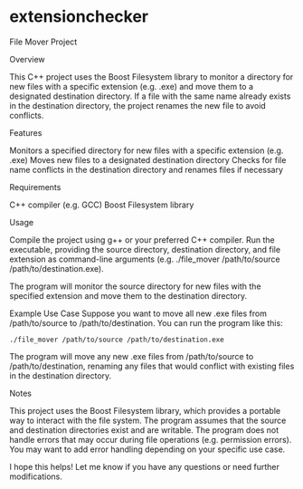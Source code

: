 # extensionchecker
File Mover Project

Overview

This C++ project uses the Boost Filesystem library to monitor a directory for new files with a specific extension (e.g. .exe) and move them to a designated destination directory. If a file with the same name already exists in the destination directory, the project renames the new file to avoid conflicts.

Features

Monitors a specified directory for new files with a specific extension (e.g. .exe)
Moves new files to a designated destination directory
Checks for file name conflicts in the destination directory and renames files if necessary

Requirements

C++ compiler (e.g. GCC)
Boost Filesystem library

Usage

Compile the project using g++ or your preferred C++ compiler.
Run the executable, providing the source directory, destination directory, and file extension as command-line arguments (e.g. ./file_mover /path/to/source /path/to/destination.exe).

The program will monitor the source directory for new files with the specified extension and move them to the destination directory.

Example Use Case
Suppose you want to move all new .exe files from /path/to/source to /path/to/destination. You can run the program like this:

	./file_mover /path/to/source /path/to/destination.exe
		
The program will move any new .exe files from /path/to/source to /path/to/destination, renaming any files that would conflict with existing files in the destination directory.

Notes

This project uses the Boost Filesystem library, which provides a portable way to interact with the file system.
The program assumes that the source and destination directories exist and are writable.
The program does not handle errors that may occur during file operations (e.g. permission errors). You may want to add error handling depending on your specific use case.

I hope this helps! Let me know if you have any questions or need further modifications.
